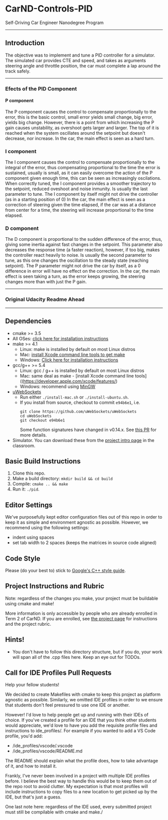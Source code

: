 # CarND-Controls-PID
Self-Driving Car Engineer Nanodegree Program

---

## Introduction
The objective was to implement and tune a PID controller for a simulator.
The simulated car provides CTE and speed, and takes as arguments steering
angle and throttle position, the car must complete a lap around the track safely.

--- 
### Efects of the PID Component

#### P component
The P component causes the control to compensate proportionally to the error,
this is the basic control, small error yields small change, big error, yields
big change. However, there is a point from which increasing the P gain causes
unstability, as overshoot gets larger and larger. The top of it is reached when
the system oscillates around the setpoint but doesn't decrease, nor increase.
In the car, the main effect is seen as a hard turn.

### I component
The I component causes the control to compensate proportionally to the integral
of the error, thus compensating proportional to the time the error is sustained,
usually is small, as it can easily overcome the action of the P component given
enough time, this can be seen as increasingly oscilations. When correctly tuned,
the I component provides a smoother trajectory to the setpoint, reduced
oveshoot and noise inmunity. Is usually the last parameter to tune. The I 
component by itself might not drive the controller (as in a starting position of 0)
In the car, the main effect is seen as a correction of steering given the time
elapsed, if the car was at a distance from center for a time, the steering will
increase proportional to the time elapsed. 

### D component
The D component is proportional to the sudden difference of the error, thus,
giving some inertia against fast changes in the setpoint. This parameter also
decreases the response time (a faster reaction), however, if too big, makes
the controller react heavily to noise. Is usually the second parameter to tune,
as this one changes the oscillation to the steady state (reaching setpoint).
The P parameter might not drive the car by itself, as a 0 difference in error
will have no effect on the correction.
In the car, the main effect is seen taking a turn, as the error keeps growing,
the steering changes more than with just the P gain.

---
### Original Udacity Readme Ahead
----
## Dependencies

* cmake >= 3.5
 * All OSes: [click here for installation instructions](https://cmake.org/install/)
* make >= 4.1
  * Linux: make is installed by default on most Linux distros
  * Mac: [install Xcode command line tools to get make](https://developer.apple.com/xcode/features/)
  * Windows: [Click here for installation instructions](http://gnuwin32.sourceforge.net/packages/make.htm)
* gcc/g++ >= 5.4
  * Linux: gcc / g++ is installed by default on most Linux distros
  * Mac: same deal as make - [install Xcode command line tools]((https://developer.apple.com/xcode/features/)
  * Windows: recommend using [MinGW](http://www.mingw.org/)
* [uWebSockets](https://github.com/uWebSockets/uWebSockets)
  * Run either `./install-mac.sh` or `./install-ubuntu.sh`.
  * If you install from source, checkout to commit `e94b6e1`, i.e.
    ```
    git clone https://github.com/uWebSockets/uWebSockets 
    cd uWebSockets
    git checkout e94b6e1
    ```
    Some function signatures have changed in v0.14.x. See [this PR](https://github.com/udacity/CarND-MPC-Project/pull/3) for more details.
* Simulator. You can download these from the [project intro page](https://github.com/udacity/self-driving-car-sim/releases) in the classroom.

## Basic Build Instructions

1. Clone this repo.
2. Make a build directory: `mkdir build && cd build`
3. Compile: `cmake .. && make`
4. Run it: `./pid`. 

## Editor Settings

We've purposefully kept editor configuration files out of this repo in order to
keep it as simple and environment agnostic as possible. However, we recommend
using the following settings:

* indent using spaces
* set tab width to 2 spaces (keeps the matrices in source code aligned)

## Code Style

Please (do your best to) stick to [Google's C++ style guide](https://google.github.io/styleguide/cppguide.html).

## Project Instructions and Rubric

Note: regardless of the changes you make, your project must be buildable using
cmake and make!

More information is only accessible by people who are already enrolled in Term 2
of CarND. If you are enrolled, see [the project page](https://classroom.udacity.com/nanodegrees/nd013/parts/40f38239-66b6-46ec-ae68-03afd8a601c8/modules/f1820894-8322-4bb3-81aa-b26b3c6dcbaf/lessons/e8235395-22dd-4b87-88e0-d108c5e5bbf4/concepts/6a4d8d42-6a04-4aa6-b284-1697c0fd6562)
for instructions and the project rubric.

## Hints!

* You don't have to follow this directory structure, but if you do, your work
  will span all of the .cpp files here. Keep an eye out for TODOs.

## Call for IDE Profiles Pull Requests

Help your fellow students!

We decided to create Makefiles with cmake to keep this project as platform
agnostic as possible. Similarly, we omitted IDE profiles in order to we ensure
that students don't feel pressured to use one IDE or another.

However! I'd love to help people get up and running with their IDEs of choice.
If you've created a profile for an IDE that you think other students would
appreciate, we'd love to have you add the requisite profile files and
instructions to ide_profiles/. For example if you wanted to add a VS Code
profile, you'd add:

* /ide_profiles/vscode/.vscode
* /ide_profiles/vscode/README.md

The README should explain what the profile does, how to take advantage of it,
and how to install it.

Frankly, I've never been involved in a project with multiple IDE profiles
before. I believe the best way to handle this would be to keep them out of the
repo root to avoid clutter. My expectation is that most profiles will include
instructions to copy files to a new location to get picked up by the IDE, but
that's just a guess.

One last note here: regardless of the IDE used, every submitted project must
still be compilable with cmake and make./
